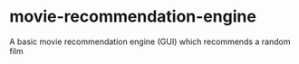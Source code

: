 # movie-recommendation-engine
A basic movie recommendation engine (GUI) which recommends a random film
